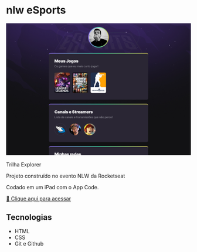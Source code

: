 # nlw eSports

![preview](Preview.png)

Trilha Explorer

Projeto construído no evento NLW da Rocketseat

Codado em um iPad com o App Code. 


[🔗 Clique aqui para acessar](https://lucasberriel.github.io/nlw/)


## Tecnologias

- HTML
- CSS
- Git e Github
